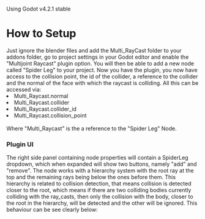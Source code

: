 Using Godot v4.2.1 stable
<br>
<h1>How to Setup</h1>
Just ignore the blender files and add the Multi_RayCast folder to your addons folder, go to project settings in your Godot editor and enable the "Multijoint Raycast" plugin option. You will then be able to add a new node called "Spider Leg" to your project. Now you have the plugin, you now have access to the collision point, the id of the collider, a reference to the collider and the normal of the face with which the raycast is colliding. All this can be accessed via:
<li>Multi_Raycast.normal</li>
<li>Multi_Raycast.collider</li>
<li>Multi_Raycast.collider_id</li>
<li>Multi_Raycast.collision_point</li>
<br>
Where "Multi_Raycast" is the a reference to the "Spider Leg" Node.
<h3>Plugin UI</h3>
The right side panel containing node properties will contain a SpiderLeg dropdown, which when expanded will show two buttons, namely "add" and "remove". The node works with a hierarchy system with the root ray at the top and the remaining rays being below the ones before them. This hierarchy is related to collision detection, that means collision is detected closer to the root, which means if there are two colliding bodies currently colliding with the ray_casts, then only the collision with the body, closer to the root in the hierarchy, will be detected and the other will be ignored. This behaviour can be see clearly below:


